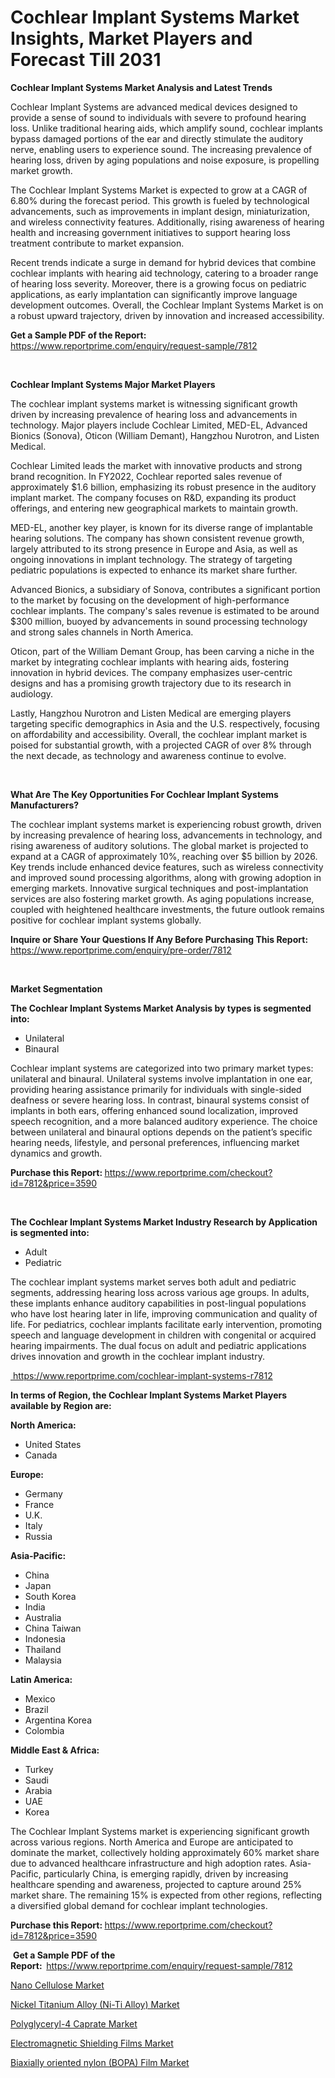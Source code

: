 <p><h1>Cochlear Implant Systems Market Insights, Market Players and Forecast Till 2031</h1></p><p><strong>Cochlear Implant Systems Market Analysis and Latest Trends</strong></p>
<p><p>Cochlear Implant Systems are advanced medical devices designed to provide a sense of sound to individuals with severe to profound hearing loss. Unlike traditional hearing aids, which amplify sound, cochlear implants bypass damaged portions of the ear and directly stimulate the auditory nerve, enabling users to experience sound. The increasing prevalence of hearing loss, driven by aging populations and noise exposure, is propelling market growth.</p><p>The Cochlear Implant Systems Market is expected to grow at a CAGR of 6.80% during the forecast period. This growth is fueled by technological advancements, such as improvements in implant design, miniaturization, and wireless connectivity features. Additionally, rising awareness of hearing health and increasing government initiatives to support hearing loss treatment contribute to market expansion. </p><p>Recent trends indicate a surge in demand for hybrid devices that combine cochlear implants with hearing aid technology, catering to a broader range of hearing loss severity. Moreover, there is a growing focus on pediatric applications, as early implantation can significantly improve language development outcomes. Overall, the Cochlear Implant Systems Market is on a robust upward trajectory, driven by innovation and increased accessibility.</p></p>
<p><strong>Get a Sample PDF of the Report:&nbsp;</strong> <a href="https://www.reportprime.com/enquiry/request-sample/7812?utm_campaign=1781&utm_medium=2&utm_source=Github&utm_content=ia&utm_term=18102024&utm_id=cochlear-implant-systems">https://www.reportprime.com/enquiry/request-sample/7812</a></p>
<p>&nbsp;</p>
<p><strong>Cochlear Implant Systems Major Market Players</strong></p>
<p><p>The cochlear implant systems market is witnessing significant growth driven by increasing prevalence of hearing loss and advancements in technology. Major players include Cochlear Limited, MED-EL, Advanced Bionics (Sonova), Oticon (William Demant), Hangzhou Nurotron, and Listen Medical. </p><p>Cochlear Limited leads the market with innovative products and strong brand recognition. In FY2022, Cochlear reported sales revenue of approximately $1.6 billion, emphasizing its robust presence in the auditory implant market. The company focuses on R&D, expanding its product offerings, and entering new geographical markets to maintain growth.</p><p>MED-EL, another key player, is known for its diverse range of implantable hearing solutions. The company has shown consistent revenue growth, largely attributed to its strong presence in Europe and Asia, as well as ongoing innovations in implant technology. The strategy of targeting pediatric populations is expected to enhance its market share further.</p><p>Advanced Bionics, a subsidiary of Sonova, contributes a significant portion to the market by focusing on the development of high-performance cochlear implants. The company's sales revenue is estimated to be around $300 million, buoyed by advancements in sound processing technology and strong sales channels in North America.</p><p>Oticon, part of the William Demant Group, has been carving a niche in the market by integrating cochlear implants with hearing aids, fostering innovation in hybrid devices. The company emphasizes user-centric designs and has a promising growth trajectory due to its research in audiology.</p><p>Lastly, Hangzhou Nurotron and Listen Medical are emerging players targeting specific demographics in Asia and the U.S. respectively, focusing on affordability and accessibility. Overall, the cochlear implant market is poised for substantial growth, with a projected CAGR of over 8% through the next decade, as technology and awareness continue to evolve.</p></p>
<p>&nbsp;</p>
<p><strong>What Are The Key Opportunities For Cochlear Implant Systems Manufacturers?</strong></p>
<p><p>The cochlear implant systems market is experiencing robust growth, driven by increasing prevalence of hearing loss, advancements in technology, and rising awareness of auditory solutions. The global market is projected to expand at a CAGR of approximately 10%, reaching over $5 billion by 2026. Key trends include enhanced device features, such as wireless connectivity and improved sound processing algorithms, along with growing adoption in emerging markets. Innovative surgical techniques and post-implantation services are also fostering market growth. As aging populations increase, coupled with heightened healthcare investments, the future outlook remains positive for cochlear implant systems globally.</p></p>
<p><strong>Inquire or Share Your Questions If Any Before Purchasing This Report:</strong> <a href="https://www.reportprime.com/enquiry/pre-order/7812?utm_campaign=1781&utm_medium=2&utm_source=Github&utm_content=ia&utm_term=18102024&utm_id=cochlear-implant-systems">https://www.reportprime.com/enquiry/pre-order/7812</a></p>
<p>&nbsp;</p>
<p><strong>Market Segmentation</strong></p>
<p><strong>The Cochlear Implant Systems Market Analysis by types is segmented into:</strong></p>
<p><ul><li>Unilateral</li><li>Binaural</li></ul></p>
<p><p>Cochlear implant systems are categorized into two primary market types: unilateral and binaural. Unilateral systems involve implantation in one ear, providing hearing assistance primarily for individuals with single-sided deafness or severe hearing loss. In contrast, binaural systems consist of implants in both ears, offering enhanced sound localization, improved speech recognition, and a more balanced auditory experience. The choice between unilateral and binaural options depends on the patient’s specific hearing needs, lifestyle, and personal preferences, influencing market dynamics and growth.</p></p>
<p><strong>Purchase this Report:&nbsp;</strong><a href="https://www.reportprime.com/checkout?id=7812&price=3590&utm_campaign=1781&utm_medium=2&utm_source=Github&utm_content=ia&utm_term=18102024&utm_id=cochlear-implant-systems">https://www.reportprime.com/checkout?id=7812&price=3590</a></p>
<p>&nbsp;</p>
<p><strong>The Cochlear Implant Systems Market Industry Research by Application is segmented into:</strong></p>
<p><ul><li>Adult</li><li>Pediatric</li></ul></p>
<p><p>The cochlear implant systems market serves both adult and pediatric segments, addressing hearing loss across various age groups. In adults, these implants enhance auditory capabilities in post-lingual populations who have lost hearing later in life, improving communication and quality of life. For pediatrics, cochlear implants facilitate early intervention, promoting speech and language development in children with congenital or acquired hearing impairments. The dual focus on adult and pediatric applications drives innovation and growth in the cochlear implant industry.</p></p>
<p><a href="https://www.reportprime.com/cochlear-implant-systems-r7812?utm_campaign=1781&utm_medium=2&utm_source=Github&utm_content=ia&utm_term=18102024&utm_id=cochlear-implant-systems">&nbsp;https://www.reportprime.com/cochlear-implant-systems-r7812</a></p>
<p><strong>In terms of Region, the Cochlear Implant Systems Market Players available by Region are:</strong></p>
<p>
    <p> <strong> North America: </strong>
        <ul>
            <li>United States</li>
            <li>Canada</li>
        </ul>
        </p> 
    <p> <strong> Europe: </strong>
        <ul>
            <li>Germany</li>
            <li>France</li>
            <li>U.K.</li>
            <li>Italy</li>
            <li>Russia</li>
        </ul>
        </p> 
    <p> <strong> Asia-Pacific: </strong>
        <ul>
            <li>China</li>
            <li>Japan</li>
            <li>South Korea</li>
            <li>India</li>
            <li>Australia</li>
            <li>China Taiwan</li>
            <li>Indonesia</li>
            <li>Thailand</li>
            <li>Malaysia</li>
        </ul>
        </p> 
    <p> <strong> Latin America: </strong>
        <ul>
            <li>Mexico</li>
            <li>Brazil</li>
            <li>Argentina Korea</li>
            <li>Colombia</li>
        </ul>
        </p> 
    <p> <strong> Middle East & Africa: </strong>
        <ul>
            <li>Turkey</li>
            <li>Saudi</li>
            <li>Arabia</li>
            <li>UAE</li>
            <li>Korea</li>
        </ul>
    </p>
    </p>
<p><p>The Cochlear Implant Systems market is experiencing significant growth across various regions. North America and Europe are anticipated to dominate the market, collectively holding approximately 60% market share due to advanced healthcare infrastructure and high adoption rates. Asia-Pacific, particularly China, is emerging rapidly, driven by increasing healthcare spending and awareness, projected to capture around 25% market share. The remaining 15% is expected from other regions, reflecting a diversified global demand for cochlear implant technologies.</p></p>
<p><strong>Purchase this Report: </strong><a href="https://www.reportprime.com/checkout?id=7812&price=3590&utm_campaign=1781&utm_medium=2&utm_source=Github&utm_content=ia&utm_term=18102024&utm_id=cochlear-implant-systems">https://www.reportprime.com/checkout?id=7812&price=3590</a></p>
<p>&nbsp;<strong>Get a Sample PDF of the Report:&nbsp;&nbsp;</strong><a href="https://www.reportprime.com/enquiry/request-sample/7812?utm_campaign=1781&utm_medium=2&utm_source=Github&utm_content=ia&utm_term=18102024&utm_id=cochlear-implant-systems">https://www.reportprime.com/enquiry/request-sample/7812</a></p>
<p><strong></strong></p>
<p><p><a href="https://www.linkedin.com/pulse/nano-cellulose-market-strategic-insights-product-evolution-1r8uc?utm_campaign=1781&utm_medium=2&utm_source=Github&utm_content=ia&utm_term=18102024&utm_id=cochlear-implant-systems">Nano Cellulose Market</a></p><p><a href="https://www.linkedin.com/pulse/global-nickel-titanium-alloy-ni-ti-market-exploring-share-ujayc?utm_campaign=1781&utm_medium=2&utm_source=Github&utm_content=ia&utm_term=18102024&utm_id=cochlear-implant-systems">Nickel Titanium Alloy (Ni-Ti Alloy) Market</a></p><p><a href="https://www.linkedin.com/pulse/polyglyceryl-4-caprate-market-global-share-ranking-overall-q3inc?utm_campaign=1781&utm_medium=2&utm_source=Github&utm_content=ia&utm_term=18102024&utm_id=cochlear-implant-systems">Polyglyceryl-4 Caprate Market</a></p><p><a href="https://www.linkedin.com/pulse/unveiling-market-trends-global-electromagnetic-shielding-jn2gf?utm_campaign=1781&utm_medium=2&utm_source=Github&utm_content=ia&utm_term=18102024&utm_id=cochlear-implant-systems">Electromagnetic Shielding Films Market</a></p><p><a href="https://www.linkedin.com/pulse/global-biaxially-oriented-nylon-bopa-film-market-trends-n9l1f?utm_campaign=1781&utm_medium=2&utm_source=Github&utm_content=ia&utm_term=18102024&utm_id=cochlear-implant-systems">Biaxially oriented nylon (BOPA) Film Market</a></p></p>